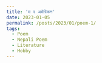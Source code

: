 ```yaml
---
title: 'म र अमेरिकन'
date: 2023-01-05
permalink: /posts/2023/01/poem-1/
tags:
  - Poem
  - Nepali Poem
  - Literature
  - Hobby
---
```

